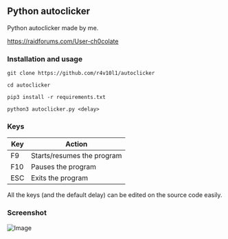 ## Python autoclicker
Python autoclicker made by me.

https://raidforums.com/User-ch0colate
### Installation and usage
```git clone https://github.com/r4v10l1/autoclicker```

```cd autoclicker```

```pip3 install -r requirements.txt```

```python3 autoclicker.py <delay>```

### Keys

Key | Action
--- | ---
F9 | Starts/resumes the program
F10 | Pauses the program
ESC | Exits the program

All the keys (and the default delay) can be edited on the source code easily.

### Screenshot

![Image](https://i.imgur.com/SSuQLZR.png)
